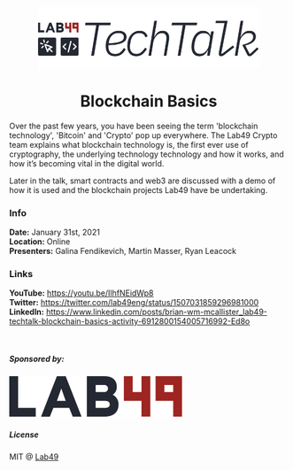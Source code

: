 <h3>&nbsp;</h3>
<p align="center">
  <img src=".github/tech-talk-logo.png" width="400">
</p>

<h1 align=center>Blockchain Basics</h1>

Over the past few years, you have been seeing the term 'blockchain technology', 'Bitcoin' and 'Crypto' pop up everywhere. The Lab49 Crypto team explains what blockchain technology is, the first ever use of cryptography, the underlying technology technology and how it works, and how it’s becoming vital in the digital world.

Later in the talk, smart contracts and web3 are discussed with a demo of how it is used and the blockchain projects Lab49 have be undertaking.

### Info

**Date:** January 31st, 2021  
**Location:** Online  
**Presenters:** Galina Fendikevich, Martin Masser, Ryan Leacock  

### Links
**YouTube:** https://youtu.be/IlhfNEidWp8  
**Twitter:** https://twitter.com/lab49eng/status/1507031859296981000  
**LinkedIn:** https://www.linkedin.com/posts/brian-wm-mcallister_lab49-techtalk-blockchain-basics-activity-6912800154005716992-Ed8o

<br />

##### Sponsored by:

<a href="https://lab49.com">
  <img src=".github/logo.svg" />
</a>

##### License

MIT @ [Lab49](https://lab49.com)

